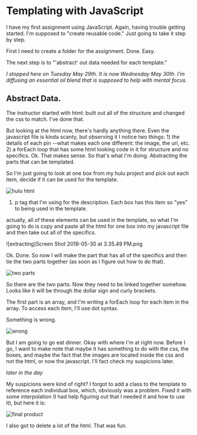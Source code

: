 # Templating with JavaScript

I have my first assignment using JavaScript. Again, having trouble getting started. I'm supposed to "create reusable code."
Just going to take it step by step.

First I need to create a folder for the assignment. Done. Easy.

The next step is to "'abstract' out data needed for each template."

_I stopped here on Tuesday May 29th. It is now Wednesday May 30th. I'm diffusing an essential oil blend that is supposed to help with mental focus._

## Abstract Data.
The instructor started with html: built out all of the structure and changed the css to match. I've done that.

But looking at the html now, there's hardly anything there. Even the javascript file is kinda scanty, but observing it I notice two things: 1) the details of each pin --what makes each one different: the image, the url, etc. 2) a forEach loop that has some html looking code in it for structure and no specifics. Ok. That makes sense. So that's what I'm doing. Abstracting the parts that can be templated.

So I'm just going to look at one box from my hulu project and pick out each item, decide if it can be used for the template.

![hulu html](https://s6.postimg.cc/707eo5vmp/Screen_Shot_2018-05-30_at_3.20.47_PM.png)

1. p tag that I'm using for the description. Each box has this item so "yes" to being used in the template.

actually, all of these elements can be used in the template, so what I'm going to do is copy and paste all the html for one box into my javascript file and then take out all of the specifics.

![extracting]Screen Shot 2018-05-30 at 3.35.49 PM.png

Ok. Done. So now I will make the part that has all of the specifics and then tie the two parts together (as soon as I figure out how to do that).

![two parts](https://s6.postimg.cc/4649aplqp/Screen_Shot_2018-05-30_at_3.35.49_PM.png)

So there are the two parts. Now they need to be linked together somehow. Looks like it will be through the dollar sign and curly brackets.

The first part is an array, and I'm writing a forEach loop for each item in the array. To access each item, I'll use dot syntax.

Something is wrong.

![wrong](https://s6.postimg.cc/mmyo16m5t/Screen_Shot_2018-05-30_at_4.07.44_PM.png)

But I am going to go eat dinner. Okay with where I'm at right now. Before I go, I want to make note that maybe it has something to do with the css, the boxes, and maybe the fact that the images are located inside the css and not the html, or now the javascript. I'll fact check my suspicions later.

_later in the day_

My suspicions were kind of right? I forgot to add a class to the template to reference each individual box, which, obviously was a problem. Fixed it with some  interpolation (I had help figuring out that I needed it and how to use it), but here it is:


![final product](https://s6.postimg.cc/5l5tzg29d/Screen_Shot_2018-05-30_at_8.11.36_PM.png)

I also got to delete a lot of the html. That was fun.
